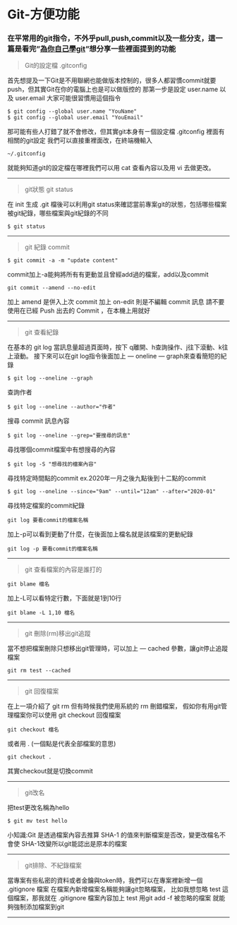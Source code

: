# Git-方便功能

### 在平常用的git指令，不外乎pull,push,commit以及一些分支，這一篇是看完”[為你自己學git](https://gitbook.tw/)”想分享一些裡面提到的功能
> Git的設定檔 .gitconfig

首先想提及一下Git是不用聯網也能做版本控制的，很多人都習慣commit就要push，但其實Git在你的電腦上也是可以做版控的
那第一步是設定 user.name 以及 user.email 大家可能很習慣用這個指令
```
$ git config --global user.name "YouName"
$ git config --global user.email "YouEmail"
```
那可能有些人打錯了就不會修改，但其實git本身有ㄧ個設定檔 .gitconfig
裡面有相關的git設定 我們可以直接重裡面改，在終端機輸入
```
~/.gitconfig
```
就能夠知道git的設定檔在哪裡我們可以用 cat 查看內容以及用 vi 去做更改。

---
> git狀態 git status

在 init 生成 .git 檔後可以利用git status來確認當前專案git的狀態，包括哪些檔案被git紀錄，哪些檔案與git紀錄的不同
```
$ git status
```
---
> git 紀錄 commit

```
$ git commit -a -m "update content"
```
commit加上-a能夠將所有有更動並且曾經add過的檔案，add以及commit
```
git commit --amend --no-edit
```
加上 amend 是併入上次 commit 加上 on-edit 則是不編輯 commit 訊息
請不要使用在已經 Push 出去的 Commit ，在本機上用就好

---
> git 查看紀錄

在基本的 git log 當訊息量超過頁面時，按下 q離開、h查詢操作、j往下滾動、k往上滾動。
接下來可以在git log指令後面加上 — oneline — graph來查看簡短的紀錄
```
$ git log --oneline --graph
```
查詢作者
```
$ git log --oneline --author="作者"
```
搜尋 commit 訊息內容
```
$ git log --oneline --grep="要搜尋的訊息"
```
尋找哪個commit檔案中有想搜尋的內容
```
$ git log -S "想尋找的檔案內容"
```
尋找特定時間點的commit ex.2020年一月之後九點後到十二點的commit
```
$ git log --oneline --since="9am" --until="12am" --after="2020-01"
```
尋找特定檔案的commit紀錄
```
git log 要看commit的檔案名稱
```
加上-p可以看到更動了什麼，在後面加上檔名就是該檔案的更動紀錄
```
git log -p 要看commit的檔案名稱
```
---
> git 查看檔案的內容是誰打的

```
git blame 檔名
```
加上-L可以看特定行數，下面就是1到10行
```
git blame -L 1,10 檔名
```
---
> git 刪除(rm)移出git追蹤
> 
當不想把檔案刪除只想移出git管理時，可以加上 — cached 參數，讓git停止追蹤檔案
```
git rm test --cached
```
---
> git 回復檔案

在上一項介紹了 git rm 但有時候我們使用系統的 rm 刪錯檔案，
假如你有用git管理檔案你可以使用 git checkout 回復檔案
```
git checkout 檔名
```
或者用 . (一個點是代表全部檔案的意思)
```
git checkout .
```
其實checkout就是切換commit

---
> git改名

把test更改名稱為hello
```
$ git mv test hello
```
小知識:Git 是透過檔案內容去推算 SHA-1 的值來判斷檔案是否改，變更改檔名不會使 SHA-1改變所以git能認出是原本的檔案

---

>git排除、不紀錄檔案

當專案有些私密的資料或者金鑰與token時，我們可以在專案裡新增一個 .gitignore 檔案
在檔案內新增檔案名稱能夠讓git忽略檔案，
比如我想忽略 test 這個檔案，那我就在 .gitignore 檔案內容加上 test
用git add -f 被忽略的檔案 就能夠強制添加檔案到git

---
